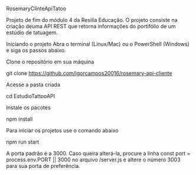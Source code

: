 RosemaryClinteApiTatoo

Projeto de fim do módulo 4 da Resilia Educação. O projeto consiste na criação deuma API REST que retorna informações do portifólio de um estúdio de tatuagem.


Iniciando o projeto
Abra o terminal (Linux/Mac) ou o PowerShell (Windows) e siga os passos abaixo.

Clone o repositório em sua máquina

git clone https://github.com/igorcampos20016/rosemary-api-cliente

Acesse a pasta criada

cd EstudioTattooAPI

Instale os pacotes

npm install

Para iniciar os projetos use o comando abaixo

npm run start

A porta padrão é a 3000. Caso queira alterá-la, procure a linha const port = process.env.PORT || 3000 no arquivo /server.js e altere o número 3003 para sua porta de preferência.

